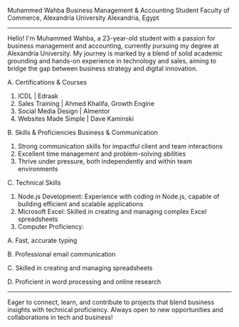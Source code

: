 Muhammed Wahba
Business Management & Accounting Student
Faculty of Commerce, Alexandria University
Alexandria, Egypt
__________________

Hello! I'm Muhammed Wahba, a 23-year-old student with a passion for business management and accounting, currently pursuing my degree at Alexandria University. My journey is marked by a blend of solid academic grounding and hands-on experience in technology and sales, aiming to bridge the gap between business strategy and digital innovation.

A. Certifications & Courses
1. ICDL | Edraak
2. Sales Training | Ahmed Khalifa, Growth Engine
3. Social Media Design | Almentor
4. Websites Made Simple | Dave Kaminski

B. Skills & Proficiencies
Business & Communication
1. Strong communication skills for impactful client and team interactions
2. Excellent time management and problem-solving abilities
3. Thrive under pressure, both independently and within team environments

C. Technical Skills
1. Node.js Development: Experience with coding in Node.js, capable of building efficient and scalable applications
2. Microsoft Excel: Skilled in creating and managing complex Excel spreadsheets
3. Computer Proficiency:

A. Fast, accurate typing

B. Professional email communication

C. Skilled in creating and managing spreadsheets

D. Proficient in word processing and online research
__________________
Eager to connect, learn, and contribute to projects that blend business insights with technical proficiency. Always open to new opportunities and collaborations in tech and business!
